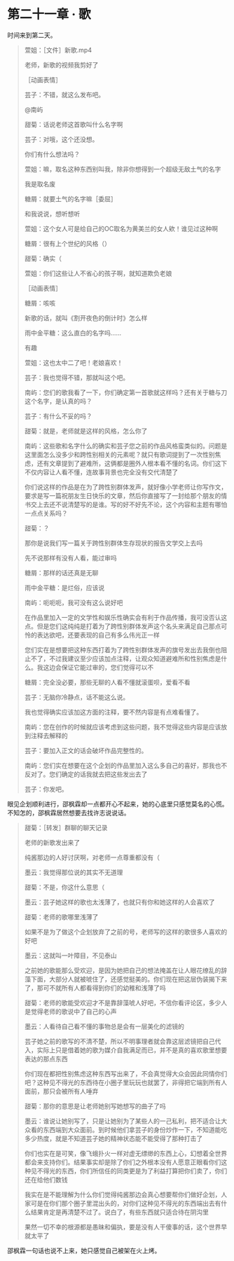 # 第二十一章 · 歌

时间来到第二天。

> 萱姐：［文件］新歌.mp4
> 
> 
> 老师，新歌的视频我剪好了
> 
> ［动画表情］
> 
> 芸子：不错，就这么发布吧。
> 
> @南屿
> 
> 甜菊：话说老师这首歌叫什么名字啊
> 
> 芸子：对哦，这个还没想。
> 
> 你们有什么想法吗？
> 
> 萱姐：嘛，取名这种东西别叫我，除非你想得到一个超级无敌土气的名字
> 
> 我是取名废
> 
> 糖屑：就要土气的名字嘛［委屈］
> 
> 和我说说，想听想听
> 
> 萱姐：这个女人可是给自己的OC取名为黄美兰的女人欸！谁见过这种啊
> 
> 糖屑：很有上个世纪的风格（）
> 
> 甜菊：确实（
> 
> 萱姐：你们这些让人不省心的孩子啊，就知道欺负老娘
> 
> ［动画表情］
> 
> 糖屑：咳咳
> 
> 新歌的话，就叫《割开夜色的倒计时》怎么样
> 
> 雨中金平糖：这么直白的名字吗……
> 
> 有趣
> 
> 萱姐：这也太中二了吧！老娘喜欢！
> 
> 芸子：我也觉得不错，那就叫这个吧。
> 
> 南屿：您们的歌我看了一下，你们确定第一首歌就这样吗？还有关于糖与刀这个名字，是认真的吗？
> 
> 芸子：有什么不妥的吗？
> 
> 甜菊：就是，老师就是这样的风格，怎么你了
> 
> 南屿：这些歌和名字什么的确实和芸子您之前的作品风格蛮类似的。问题是这里面怎么没多少和跨性别相关的元素呢？就只有歌词提到了一次性别焦虑，还有文章提到了避难所，这俩都是圈外人根本看不懂的名词。你们这下不仅内容让人看不懂，连故事背景也完全没有交代清楚了
> 
> 你们说这样的作品是在为了跨性别群体发声，就好像小学老师让你写作文，要求是写一篇祝朋友生日快乐的文章，然后你直接写了一封给那个朋友的情书交上去还不说清楚写的是谁。写的好不好先不论，这个内容和主题有哪怕一点点关系吗？
> 
> 甜菊：？
> 
> 那你是说我们写一篇关于跨性别群体生存现状的报告文学交上去吗
> 
> 先不说那样有没有人看，能过审吗
> 
> 糖屑：那样的话还真是无聊
> 
> 雨中金平糖：是烂俗，应该说
> 
> 南屿：呃呃呃，我可没有这么说好吧
> 
> 在作品里加入一定的文学性和娱乐性确实会有利于作品传播，我可没否认这点。但是您们这纯纯是打着为了跨性别群体发声这个名头来满足自己那点可怜的表达欲吧，还要表现的自己有多么伟光正一样
> 
> 您们实在是想要把这种东西打着为了跨性别群体发声的旗号发出去我倒也阻止不了，不过我建议至少应该加点注释，让观众知道避难所和性别焦虑是什么。我这边会保证它能过审的，您们觉得可以不
> 
> 糖屑：完全没必要，那些无聊的人看不懂就滚蛋呗，爱看不看
> 
> 芸子：无脑你冷静点，话不能这么说。
> 
> 我也觉得确实应该加这方面的注释，要不然内容是有点难看懂了。
> 
> 南屿：您在创作的时候就应该考虑到这些问题，我不觉得这些内容是应该放到注释去解释的
> 
> 芸子：要加入正文的话会破坏作品完整性的。
> 
> 南屿：您们实在想要在这个企划的作品里加入这么多自己的喜好，那我也不反对了。您们确定的话我就去把这些发出去了
> 
> 芸子：你发吧。
> 

眼见企划顺利进行，邵枫霖却一点都开心不起来，她的心底里只感觉莫名的心慌。不知怎的，邵枫霖居然想要去找许志说说话。

> 甜菊：［转发］群聊的聊天记录
> 
> 
> 老师的新歌发出来了
> 
> 纯酱那边的人好讨厌啊，对老师一点尊重都没有（
> 
> 墨云：我觉得那位说的其实不无道理
> 
> 甜菊：不是，你这什么意思（
> 
> 墨云：芸子她这样的歌也太浅薄了，也就只有你和她这样的人会喜欢了
> 
> 甜菊：老师的歌哪里浅薄了
> 
> 如果不是为了做这个企划放弃了之前的号，老师写的这样的歌很多人喜欢的好吧
> 
> 墨云：这就叫一叶障目，不见泰山
> 
> 之前她的歌能那么受欢迎，是因为她把自己的想法掩盖在让人眼花缭乱的辞藻下面，大部分人就被唬住了，还感觉挺美的。你们现在把这层伪装揭下来了，那可不就所有人都看得到你们的幼稚和浅薄了吗
> 
> 甜菊：老师的歌能受欢迎才不是靠辞藻唬人好吧，不信你看评论区，多少人是觉得老师的歌说中了自己的心声
> 
> 墨云：人看待自己看不懂的事物总是会有一层美化的滤镜的
> 
> 芸子她之前的歌写的不清不楚，所以不明事理者就会靠这层滤镜把自己代入，实际上只是借着她的歌为媒介自我满足而已，并不是真的喜欢歌里想要表达的那点东西
> 
> 你们现在都把性别焦虑这种东西写出来了，不会真觉得大众会因此同情你们吧？这种见不得光的东西待在小圈子里玩玩也就罢了，非得把它端到所有人面前，那只会被所有人唾弃
> 
> 甜菊：那你的意思是让老师她别写她想写的曲子了吗
> 
> 墨云：谁说让她别写了，只是让她别为了某些人的一己私利，把不适合让大众看的东西端到大众面前。到时候他们拿芸子的身份炒作一下，不知道能吃多少热度，就是不知道芸子她的精神状态能不能受得了那种打击了
> 
> 你们也实在是可笑，像飞蛾扑火一样对虚无缥缈的东西上心，幻想着全世界都会来支持你们。结果事实却是除了你们之外根本没有人愿意正眼看你们这种见不得光的东西，你们所信任的同类更是为了利益打算把你们卖了，你们还在给他们数钱
> 
> 我实在是不能理解为什么你们觉得纯酱那边会真心想要帮你们做好企划，人家可是在你们那个圈子里混出头的，对你们这种见不得光的东西端出去有什么结果肯定是再清楚不过了。说白了，有些东西就只适合待在阴沟里
> 
> 果然一切不幸的根源都是愚昧和偏执，要是没有人干傻事的话，这个世界早就太平了
> 

邵枫霖一句话也说不上来，她只感觉自己被架在火上烤。
